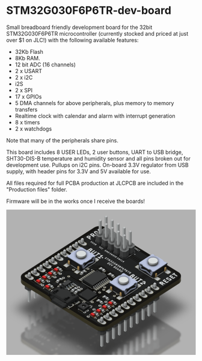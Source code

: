 # STM32G030F6P6TR-dev-board
Small breadboard friendly development board for the 32bit STM32G030F6P6TR microcontroller (currently stocked and priced at just over $1 on JLC!) with the following available features:

- 32Kb Flash
- 8Kb RAM.
- 12 bit ADC (16 channels)
- 2 x USART
- 2 x i2C
- i2S
- 2 x SPI
- 17 x GPIOs
- 5 DMA channels for above peripherals, plus memory to memory transfers
- Realtime clock with calendar and alarm with interrupt generation
- 8 x timers
- 2 x watchdogs

Note that many of the peripherals share pins.

This board includes 8 USER LEDs, 2 user buttons, UART to USB bridge, SHT30-DIS-B temperature and humidity sensor and all pins broken out for development use. Pullups on i2C pins. On-board 3.3V regulator from USB supply, with header pins for 3.3V and 5V available for use.

All files required for full PCBA production at JLCPCB are included in the "Production files" folder.

Firmware will be in the works once I receive the boards!

![Render](./Images/render.png?raw=true)
